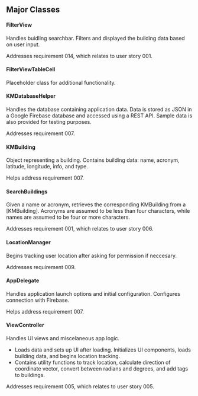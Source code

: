 ##  Major Classes
#### FilterView
Handles buidling searchbar. Filters and displayed the building data based on user input.

Addresses requirement 014, which relates to user story 001.

#### FilterViewTableCell
Placeholder class for additional functionality.

#### KMDatabaseHelper
Handles the database containing application data. Data is stored as JSON in a Google Firebase database and accessed using a REST API. Sample data is also provided for testing purposes.

Addresses requirement 007.

#### KMBuilding
Object representing a building. Contains building data: name, acronym, latitude, longitude, info, and type.

Helps address requirement 007.

#### SearchBuildings
Given a name or acronym, retrieves the corresponding KMBuilding from a [KMBuilding]. Acronyms are assumed to be less than four characters, while names are assumed to be four or more characters.

Addresses requirement 001, which relates to user story 006.

#### LocationManager
Begins tracking user location after asking for permission if neccesary.

Addresses requirement 009.

#### AppDelegate
Handles application launch options and initial configuration. Configures connection with Firebase.

Helps address requirement 007.

#### ViewController
Handles UI views and miscelaneous app logic.
- Loads data and sets up UI after loading. Initializes UI components, loads building data, and begins location tracking.
- Contains utility functions to track location, calculate direction of coordinate vector, convert between radians and degrees, and add tags to buildings.

Addresses requirement 005, which relates to user story 005.
